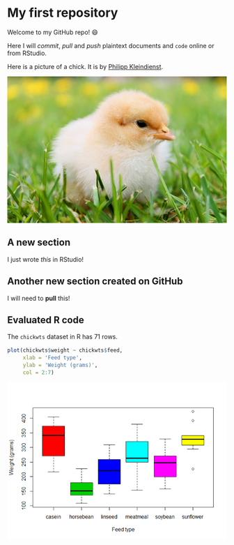 My first repository
================

Welcome to my GitHub repo! :smile:

Here I will *commit*, *pull* and *push* plaintext documents and `code` online or from RStudio.

Here is a picture of a chick. It is by [Philipp Kleindienst](https://pixabay.com/en/chicks-spring-chicken-plumage-349035/).

![A chick, by Philipp Kleindienst](chick.jpg)

A new section
-------------

I just wrote *this* in RStudio!

Another new section created on GitHub
-------------------------------------

I will need to **pull** this!

Evaluated R code
----------------

The `chickwts` dataset in R has 71 rows.

``` r
plot(chickwts$weight ~ chickwts$feed,
     xlab = 'Feed type',
     ylab = 'Weight (grams)',
     col = 2:7)
```

![](README_files/figure-markdown_github-ascii_identifiers/chickplot-1.png)
